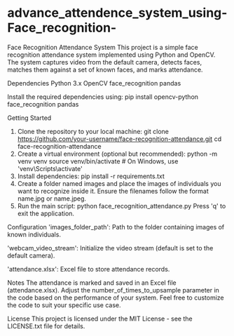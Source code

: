 # advance_attendence_system_using-Face_recognition-
Face Recognition Attendance System
This project is a simple face recognition attendance system implemented using Python and OpenCV. The system captures video from the default camera, detects faces, matches them against a set of known faces, and marks attendance.

Dependencies
Python 3.x
OpenCV
face_recognition
pandas

Install the required dependencies using: pip install opencv-python face_recognition pandas

Getting Started
1. Clone the repository to your local machine: git clone https://github.com/your-username/face-recognition-attendance.git
cd face-recognition-attendance
2. Create a virtual environment (optional but recommended): python -m venv venv
source venv/bin/activate  # On Windows, use 'venv\Scripts\activate'
3. Install dependencies: pip install -r requirements.txt
4. Create a folder named images and place the images of individuals you want to recognize inside it. Ensure the filenames follow the format name.jpg or name.jpeg.
5. Run the main script: python face_recognition_attendance.py
Press 'q' to exit the application.

Configuration
'images_folder_path': Path to the folder containing images of known individuals.

'webcam_video_stream': Initialize the video stream (default is set to the default camera).

'attendance.xlsx': Excel file to store attendance records.

Notes
The attendance is marked and saved in an Excel file (attendance.xlsx).
Adjust the number_of_times_to_upsample parameter in the code based on the performance of your system.
Feel free to customize the code to suit your specific use case.

License
This project is licensed under the MIT License - see the LICENSE.txt file for details.
